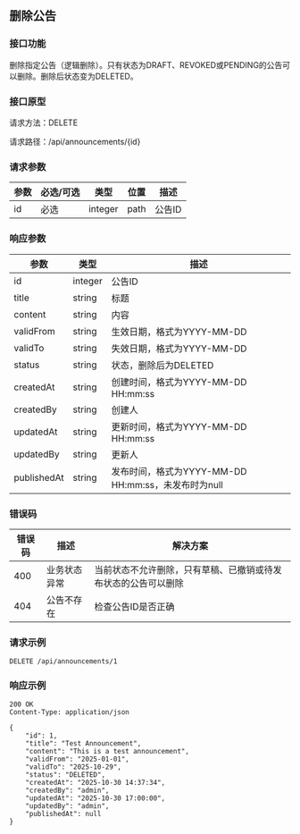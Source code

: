 ## 删除公告

### 接口功能

删除指定公告（逻辑删除）。只有状态为DRAFT、REVOKED或PENDING的公告可以删除。删除后状态变为DELETED。

### 接口原型

请求方法：DELETE

请求路径：/api/announcements/{id}

### 请求参数

| 参数 | 必选/可选 | 类型    | 位置 | 描述   |
| ---- | --------- | ------- | ---- | ------ |
| id   | 必选      | integer | path | 公告ID |

### 响应参数

| 参数        | 类型    | 描述                                                |
| ----------- | ------- | --------------------------------------------------- |
| id          | integer | 公告ID                                              |
| title       | string  | 标题                                                |
| content     | string  | 内容                                                |
| validFrom   | string  | 生效日期，格式为YYYY-MM-DD                          |
| validTo     | string  | 失效日期，格式为YYYY-MM-DD                          |
| status      | string  | 状态，删除后为DELETED                               |
| createdAt   | string  | 创建时间，格式为YYYY-MM-DD HH:mm:ss                 |
| createdBy   | string  | 创建人                                              |
| updatedAt   | string  | 更新时间，格式为YYYY-MM-DD HH:mm:ss                 |
| updatedBy   | string  | 更新人                                              |
| publishedAt | string  | 发布时间，格式为YYYY-MM-DD HH:mm:ss，未发布时为null |

### 错误码

| 错误码 | 描述         | 解决方案                                                       |
| ------ | ------------ | -------------------------------------------------------------- |
| 400    | 业务状态异常 | 当前状态不允许删除，只有草稿、已撤销或待发布状态的公告可以删除 |
| 404    | 公告不存在   | 检查公告ID是否正确                                             |

### 请求示例

```http
DELETE /api/announcements/1
```

### 响应示例

```http
200 OK
Content-Type: application/json

{
    "id": 1,
    "title": "Test Announcement",
    "content": "This is a test announcement",
    "validFrom": "2025-01-01",
    "validTo": "2025-10-29",
    "status": "DELETED",
    "createdAt": "2025-10-30 14:37:34",
    "createdBy": "admin",
    "updatedAt": "2025-10-30 17:00:00",
    "updatedBy": "admin",
    "publishedAt": null
}
```

